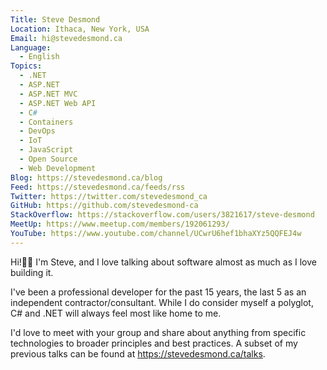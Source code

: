 ```yaml
---
Title: Steve Desmond
Location: Ithaca, New York, USA
Email: hi@stevedesmond.ca
Language:
  - English
Topics:
  - .NET
  - ASP.NET
  - ASP.NET MVC
  - ASP.NET Web API
  - C#
  - Containers
  - DevOps
  - IoT
  - JavaScript
  - Open Source
  - Web Development
Blog: https://stevedesmond.ca/blog
Feed: https://stevedesmond.ca/feeds/rss
Twitter: https://twitter.com/stevedesmond_ca
GitHub: https://github.com/stevedesmond-ca
StackOverflow: https://stackoverflow.com/users/3821617/steve-desmond
MeetUp: https://www.meetup.com/members/192061293/
YouTube: https://www.youtube.com/channel/UCwrU6hef1bhaXYz5QQFEJ4w
---
```

Hi!👋🏻 I'm Steve, and I love talking about software almost as much as I love building it.

I've been a professional developer for the past 15 years, the last 5 as an independent contractor/consultant. While I do consider myself a polyglot, C# and .NET will always feel most like home to me.

I'd love to meet with your group and share about anything from specific technologies to broader principles and best practices. A subset of my previous talks can be found at <https://stevedesmond.ca/talks>.
